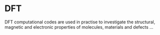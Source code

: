 # DFT 

DFT computational codes are used in practise to investigate the structural, magnetic and electronic properties of molecules, materials and defects ...
